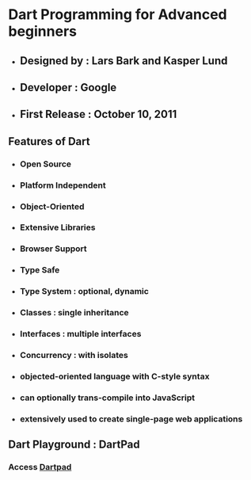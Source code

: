 # Dart Programming for Advanced beginners

+ ## Designed by : **Lars Bark** and **Kasper Lund**
+ ## Developer : Google
+ ## First Release : October 10, 2011

## Features of Dart

+ ### Open Source
+ ### Platform Independent
+ ### Object-Oriented
+ ### Extensive Libraries
+ ### Browser Support
+ ### Type Safe
+ ### Type System : optional, dynamic
+ ### Classes : single inheritance
+ ### Interfaces : multiple interfaces
+ ### Concurrency : with isolates
+ ### objected-oriented language with C-style syntax
+ ### can optionally trans-compile into JavaScript
+ ### extensively used to create single-page web applications

## Dart Playground : **DartPad**
### Access [Dartpad](https://dartpad.dartlang.org)

